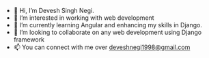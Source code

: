 - 👋 Hi, I’m Devesh Singh Negi.
- 👀 I’m interested in working with web development
- 🌱 I’m currently learning Angular and enhancing my skills in Django.
- 💞️ I’m looking to collaborate on any web development using Django framework
- 📫 You can connect with me over deveshnegi1998@gmail.com

<!---
deveshnegi5/deveshnegi5 is a ✨ special ✨ repository because its `README.md` (this file) appears on your GitHub profile.
You can click the Preview link to take a look at your changes.
--->
